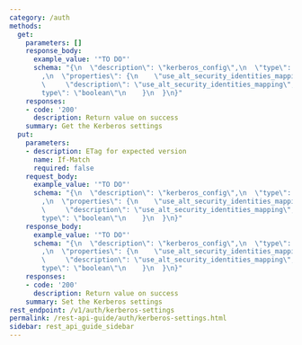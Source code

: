 ```yaml
---
category: /auth
methods:
  get:
    parameters: []
    response_body:
      example_value: '"TO DO"'
      schema: "{\n  \"description\": \"kerberos_config\",\n  \"type\": \"object\"\
        ,\n  \"properties\": {\n    \"use_alt_security_identities_mapping\": {\n \
        \     \"description\": \"use_alt_security_identities_mapping\",\n      \"\
        type\": \"boolean\"\n    }\n  }\n}"
    responses:
    - code: '200'
      description: Return value on success
    summary: Get the Kerberos settings
  put:
    parameters:
    - description: ETag for expected version
      name: If-Match
      required: false
    request_body:
      example_value: '"TO DO"'
      schema: "{\n  \"description\": \"kerberos_config\",\n  \"type\": \"object\"\
        ,\n  \"properties\": {\n    \"use_alt_security_identities_mapping\": {\n \
        \     \"description\": \"use_alt_security_identities_mapping\",\n      \"\
        type\": \"boolean\"\n    }\n  }\n}"
    response_body:
      example_value: '"TO DO"'
      schema: "{\n  \"description\": \"kerberos_config\",\n  \"type\": \"object\"\
        ,\n  \"properties\": {\n    \"use_alt_security_identities_mapping\": {\n \
        \     \"description\": \"use_alt_security_identities_mapping\",\n      \"\
        type\": \"boolean\"\n    }\n  }\n}"
    responses:
    - code: '200'
      description: Return value on success
    summary: Set the Kerberos settings
rest_endpoint: /v1/auth/kerberos-settings
permalink: /rest-api-guide/auth/kerberos-settings.html
sidebar: rest_api_guide_sidebar
---
```


